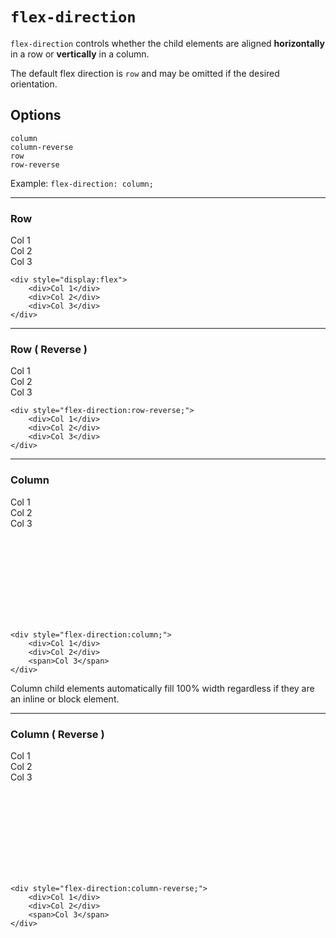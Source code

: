 # `flex-direction`

`flex-direction` controls whether the child elements are aligned **horizontally** in a row or **vertically** in a column.

The default flex direction is `row` and may be omitted if the desired orientation.

## Options

    column
    column-reverse
    row
    row-reverse

Example: `flex-direction: column;`

---

### Row

<div class="box flex flex-row resize">
    <div class="col">Col 1</div>
    <div class="col">Col 2</div>
    <div class="col">Col 3</div>
</div>


    <div style="display:flex">
        <div>Col 1</div>
        <div>Col 2</div>
        <div>Col 3</div>
    </div>
    
---

### Row ( Reverse )

<div class="box flex flex-row-reverse resize">
    <div class="col">Col 1</div>
    <div class="col">Col 2</div>
    <div class="col">Col 3</div>
</div>

    <div style="flex-direction:row-reverse;">
        <div>Col 1</div>
        <div>Col 2</div>
        <div>Col 3</div>
    </div>
    
---

### Column

<div class="box flex flex-column resize" style="min-height:200px;">
    <div class="col">Col 1</div>
    <div class="col">Col 2</div>
    <span class="col">Col 3</span>
</div>

    <div style="flex-direction:column;">
        <div>Col 1</div>
        <div>Col 2</div>
        <span>Col 3</span>
    </div>
    

<div class="note">
    <a class="fa fa-info-circle"></a>
    <span>Column child elements automatically fill 100% width regardless if they are an inline or block element.</span>
</div>
    
---

### Column ( Reverse )

<div class="box flex flex-column-reverse resize" style="min-height:200px;">
    <div class="col">Col 1</div>
    <div class="col">Col 2</div>
    <span class="col">Col 3</span>
</div>

    <div style="flex-direction:column-reverse;">
        <div>Col 1</div>
        <div>Col 2</div>
        <span>Col 3</span>
    </div>